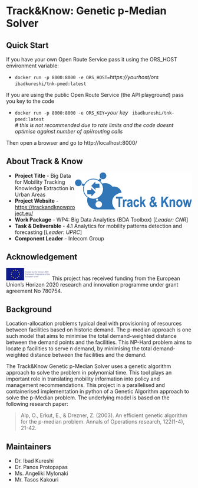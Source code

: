 # Track&Know: Genetic p-Median Solver

## Quick Start

If you have your own Open Route Service pass it using the ORS_HOST environment variable:

* `docker run -p 8000:8000 -e ORS_HOST=`*https://yourhost/ors*` ibadkureshi/tnk-pmed:latest`

If you are using the public Open Route Service (the API playground) pass you key to the code

* `docker run -p 8000:8000 -e ORS_KEY=`*your key* ` ibadkureshi/tnk-pmed:latest`    
*# this is not recommended due to rate limits and the code doesnt optimise against number of api/routing calls*

Then open a browser and go to http://localhost:8000/

## About Track & Know

<img src="docs/images/proj-logo.png" align="right" alt="Track&Know Logo" >

* **Project Title** - Big Data for Mobility Tracking Knowledge Extraction in Urban Areas
* **Project Website** - https://trackandknowproject.eu/
* **Work Package** - WP4: Big Data Analytics (BDA Toolbox) [*Leader: CNR*]
* **Task & Deliverable** - 4.1 Analytics for mobility patterns detection and forecasting [*Leader: UPRC*]
* **Component Leader** - Inlecom Group

## Acknowledgement

!["Funded by EU logo"](./docs/images/EU-H2020.jpg "Funded by EU H2020") This project has received funding from the European Union’s Horizon 2020 research and innovation programme under grant agreement No 780754.

## Background

Location-allocation problems typical deal with provisioning of resources between facilities based on historic demand. The p-median approach is one such model that aims to minimise the total demand-weighted distance between the demand points and the facilities. This NP-Hard problem aims to locate p facilities to serve n demand, by minimising the total demand-weighted distance between the facilities and the demand.

The Track&Know Genetic p-Median Solver uses a genetic algorithm approach to solve the problem in polynomial time. This tool plays an important role in translating mobility information into policy and management recommendations. This project in a parallelised and containerised implementation in python of a Genetic Algorithm approach to solve the p-Median problem. The underlying model is based on the following research paper:

> Alp, O., Erkut, E., & Drezner, Z. (2003). An efficient genetic algorithm for the p-median problem. Annals of Operations research, 122(1-4), 21-42.

## Maintainers
* Dr. Ibad Kureshi
* Dr. Panos Protopapas
* Ms. Angeliki Mylonaki
* Mr. Tasos Kakouri